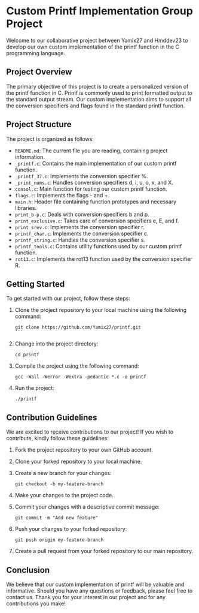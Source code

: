 # Custom Printf Implementation Group Project

Welcome to our collaborative project between Yamix27 and Hmddev23 to develop our own custom implementation of the printf function in the C programming language.

## Project Overview

The primary objective of this project is to create a personalized version of the printf function in C. Printf is commonly used to print formatted output to the standard output stream. Our custom implementation aims to support all the conversion specifiers and flags found in the standard printf function.

## Project Structure

The project is organized as follows:

- `README.md`: The current file you are reading, containing project information.
- `_printf.c`: Contains the main implementation of our custom printf function.
- `_printf_37.c`: Implements the conversion specifier %.
- `_print_nums.c`: Handles conversion specifiers d, i, u, o, x, and X.
- `consol.c`: Main function for testing our custom printf function.
- `flags.c`: Implements the flags - and +.
- `main.h`: Header file containing function prototypes and necessary libraries.
- `print_b-p.c`: Deals with conversion specifiers b and p.
- `print_exclusive.c`: Takes care of conversion specifiers e, E, and f.
- `print_srev.c`: Implements the conversion specifier r.
- `printf_char.c`: Implements the conversion specifier c.
- `printf_string.c`: Handles the conversion specifier s.
- `printf_tools.c`: Contains utility functions used by our custom printf function.
- `rot13.c`: Implements the rot13 function used by the conversion specifier R.

## Getting Started

To get started with our project, follow these steps:

1. Clone the project repository to your local machine using the following command:

   `````
   git clone https://github.com/Yamix27/printf.git
   ```

2. Change into the project directory:

   ````
   cd printf
   ````

3. Compile the project using the following command:

   ````
   gcc -Wall -Werror -Wextra -pedantic *.c -o printf
   ````

4. Run the project:

   ````
   ./printf
   ````

## Contribution Guidelines

We are excited to receive contributions to our project! If you wish to contribute, kindly follow these guidelines:

1. Fork the project repository to your own GitHub account.

2. Clone your forked repository to your local machine.

3. Create a new branch for your changes:

   ````
   git checkout -b my-feature-branch
   ````

4. Make your changes to the project code.

5. Commit your changes with a descriptive commit message:

   ````
   git commit -m "Add new feature"
   ````

6. Push your changes to your forked repository:

   ````
   git push origin my-feature-branch
   ````


7. Create a pull request from your forked repository to our main repository.

## Conclusion

We believe that our custom implementation of printf will be valuable and informative. Should you have any questions or feedback, please feel free to contact us. Thank you for your interest in our project and for any contributions you make!

